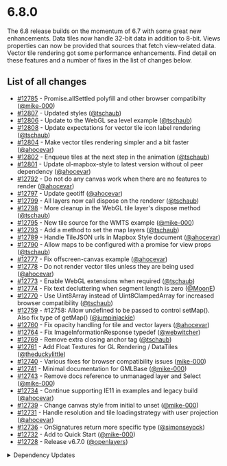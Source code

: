 # 6.8.0

The 6.8 release builds on the momentum of 6.7 with some great new enhancements.  Data tiles now handle 32-bit data in addition to 8-bit.  Views properties can now be provided that sources that fetch view-related data.  Vector tile rendering got some performance enhancements.  Find detail on these features and a number of fixes in the list of changes below.

## List of all changes

 * [#12785](https://github.com/openlayers/openlayers/pull/12785) - Promise.allSettled polyfill and other browser compatibilty ([@mike-000](https://github.com/mike-000))
 * [#12807](https://github.com/openlayers/openlayers/pull/12807) - Updated styles ([@tschaub](https://github.com/tschaub))
 * [#12806](https://github.com/openlayers/openlayers/pull/12806) - Update to the WebGL sea level example ([@tschaub](https://github.com/tschaub))
 * [#12808](https://github.com/openlayers/openlayers/pull/12808) - Update expectations for vector tile icon label rendering ([@tschaub](https://github.com/tschaub))
 * [#12804](https://github.com/openlayers/openlayers/pull/12804) - Make vector tiles rendering simpler and a bit faster ([@ahocevar](https://github.com/ahocevar))
 * [#12802](https://github.com/openlayers/openlayers/pull/12802) - Enqueue tiles at the next step in the animation ([@tschaub](https://github.com/tschaub))
 * [#12801](https://github.com/openlayers/openlayers/pull/12801) - Update ol-mapbox-style to latest version without ol peer dependency ([@ahocevar](https://github.com/ahocevar))
 * [#12792](https://github.com/openlayers/openlayers/pull/12792) - Do not do any canvas work when there are no features to render ([@ahocevar](https://github.com/ahocevar))
 * [#12797](https://github.com/openlayers/openlayers/pull/12797) - Update geotiff ([@ahocevar](https://github.com/ahocevar))
 * [#12799](https://github.com/openlayers/openlayers/pull/12799) - All layers now call dispose on the renderer ([@tschaub](https://github.com/tschaub))
 * [#12798](https://github.com/openlayers/openlayers/pull/12798) - More cleanup in the WebGL tile layer's dispose method ([@tschaub](https://github.com/tschaub))
 * [#12795](https://github.com/openlayers/openlayers/pull/12795) - New tile source for the WMTS example ([@mike-000](https://github.com/mike-000))
 * [#12793](https://github.com/openlayers/openlayers/pull/12793) - Add a method to set the map layers ([@tschaub](https://github.com/tschaub))
 * [#12789](https://github.com/openlayers/openlayers/pull/12789) - Handle TileJSON urls in Mapbox Style document ([@ahocevar](https://github.com/ahocevar))
 * [#12790](https://github.com/openlayers/openlayers/pull/12790) - Allow maps to be configured with a promise for view props ([@tschaub](https://github.com/tschaub))
 * [#12777](https://github.com/openlayers/openlayers/pull/12777) - Fix offscreen-canvas example ([@ahocevar](https://github.com/ahocevar))
 * [#12778](https://github.com/openlayers/openlayers/pull/12778) - Do not render vector tiles unless they are being used ([@ahocevar](https://github.com/ahocevar))
 * [#12773](https://github.com/openlayers/openlayers/pull/12773) - Enable WebGL extensions when required ([@tschaub](https://github.com/tschaub))
 * [#12774](https://github.com/openlayers/openlayers/pull/12774) - Fix text decluttering when segment length is zero ([@MoonE](https://github.com/MoonE))
 * [#12770](https://github.com/openlayers/openlayers/pull/12770) - Use Uint8Array instead of Uint8ClampedArray for increased browser compatibility ([@tschaub](https://github.com/tschaub))
 * [#12759](https://github.com/openlayers/openlayers/pull/12759) - #12758: Allow undefined to be passed to control setMap(). Also fix type of getMap() ([@jumpinjackie](https://github.com/jumpinjackie))
 * [#12760](https://github.com/openlayers/openlayers/pull/12760) - Fix opacity handling for tile and vector layers ([@ahocevar](https://github.com/ahocevar))
 * [#12764](https://github.com/openlayers/openlayers/pull/12764) - Fix ImageInformationResponse typedef ([@webwitcher](https://github.com/webwitcher))
 * [#12769](https://github.com/openlayers/openlayers/pull/12769) - Remove extra closing anchor tag ([@tschaub](https://github.com/tschaub))
 * [#12761](https://github.com/openlayers/openlayers/pull/12761) - Add Float Textures for GL Rendering / DataTiles ([@theduckylittle](https://github.com/theduckylittle))
 * [#12740](https://github.com/openlayers/openlayers/pull/12740) - Various fixes for browser compatibility issues ([mike-000](https://github.com/search?q=mike-000&type=Users))
 * [#12741](https://github.com/openlayers/openlayers/pull/12741) - Minimal documentation for GMLBase ([@mike-000](https://github.com/mike-000))
 * [#12743](https://github.com/openlayers/openlayers/pull/12743) - Remove docs reference to unmanaged layer and Select ([@mike-000](https://github.com/mike-000))
 * [#12734](https://github.com/openlayers/openlayers/pull/12734) - Continue supporting IE11 in examples and legacy build ([@ahocevar](https://github.com/ahocevar))
 * [#12739](https://github.com/openlayers/openlayers/pull/12739) - Change canvas style from initial to unset ([@mike-000](https://github.com/mike-000))
 * [#12731](https://github.com/openlayers/openlayers/pull/12731) - Handle resolution and tile loadingstrategy with user projection ([@ahocevar](https://github.com/ahocevar))
 * [#12736](https://github.com/openlayers/openlayers/pull/12736) - OnSignatures return more specific type ([@simonseyock](https://github.com/simonseyock))
 * [#12732](https://github.com/openlayers/openlayers/pull/12732) - Add <meta charset="utf-8"> to Quick Start ([@mike-000](https://github.com/mike-000))
 * [#12728](https://github.com/openlayers/openlayers/pull/12728) - Release v6.7.0 ([@openlayers](https://github.com/openlayers))


<details>
  <summary>Dependency Updates</summary>

 * [#12784](https://github.com/openlayers/openlayers/pull/12784) - Bump webpack-dev-server from 4.2.0 to 4.2.1 ([@openlayers](https://github.com/openlayers))
 * [#12783](https://github.com/openlayers/openlayers/pull/12783) - Bump marked from 3.0.3 to 3.0.4 ([@openlayers](https://github.com/openlayers))
 * [#12782](https://github.com/openlayers/openlayers/pull/12782) - Bump webpack-sources from 3.2.0 to 3.2.1 ([@openlayers](https://github.com/openlayers))
 * [#12781](https://github.com/openlayers/openlayers/pull/12781) - Bump webpack from 5.52.1 to 5.53.0 ([@openlayers](https://github.com/openlayers))
 * [#12780](https://github.com/openlayers/openlayers/pull/12780) - Bump @babel/eslint-parser from 7.15.4 to 7.15.7 ([@openlayers](https://github.com/openlayers))
 * [#12750](https://github.com/openlayers/openlayers/pull/12750) - Bump webpack-dev-server from 4.1.0 to 4.2.0 ([@openlayers](https://github.com/openlayers))
 * [#12749](https://github.com/openlayers/openlayers/pull/12749) - Bump marked from 3.0.2 to 3.0.3 ([@openlayers](https://github.com/openlayers))
 * [#12748](https://github.com/openlayers/openlayers/pull/12748) - Bump ol-mapbox-style from 6.4.1 to 6.4.2 ([@openlayers](https://github.com/openlayers))
 * [#12747](https://github.com/openlayers/openlayers/pull/12747) - Bump terser-webpack-plugin from 5.2.3 to 5.2.4 ([@openlayers](https://github.com/openlayers))
 * [#12746](https://github.com/openlayers/openlayers/pull/12746) - Bump @babel/preset-env from 7.15.4 to 7.15.6 ([@openlayers](https://github.com/openlayers))
 * [#12745](https://github.com/openlayers/openlayers/pull/12745) - Bump webpack from 5.52.0 to 5.52.1 ([@openlayers](https://github.com/openlayers))
 * [#12744](https://github.com/openlayers/openlayers/pull/12744) - Bump webpack-dev-middleware from 5.0.0 to 5.1.0 ([@openlayers](https://github.com/openlayers))


</details>
